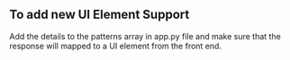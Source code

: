 ## To add new UI Element Support 

Add the details to the patterns array in app.py file and make sure that the response will mapped to a UI element from the front end.

